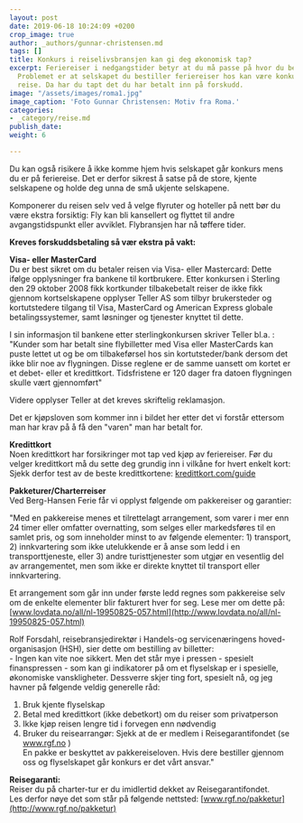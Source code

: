 ```yaml
---
layout: post
date: 2019-06-18 10:24:09 +0200
crop_image: true
author: _authors/gunnar-christensen.md
tags: []
title: Konkurs i reiselivsbransjen kan gi deg økonomisk tap?
excerpt: Feriereiser i nedgangstider betyr at du må passe på hvor du bestiller billetter.
  Problemet er at selskapet du bestiller feriereiser hos kan være konkurs når du skal
  reise. Da har du tapt det du har betalt inn på forskudd.
image: "/assets/images/roma1.jpg"
image_caption: 'Foto Gunnar Christensen: Motiv fra Roma.'
categories:
- _category/reise.md
publish_date: 
weight: 6

---
```

  
Du kan også risikere å ikke komme hjem hvis selskapet går konkurs mens du er på feriereise. Det er derfor sikrest å satse på de store, kjente selskapene og holde deg unna de små ukjente selskapene.  
  
Komponerer du reisen selv ved å velge flyruter og hoteller på nett bør du være ekstra forsiktig: Fly kan bli kansellert og flyttet til andre avgangstidspunkt eller avviklet. Flybransjen har nå tøffere tider.

**Kreves forskuddsbetaling så vær ekstra på vakt:**

**Visa- eller MasterCard**  
Du er best sikret om du betaler reisen via Visa- eller Mastercard: Dette ifølge opplysninger fra bankene til kortbrukere. Etter konkursen i Sterling den 29 oktober 2008 fikk kortkunder tilbakebetalt reiser de ikke fikk gjennom kortselskapene opplyser Teller AS som tilbyr brukersteder og kortutstedere tilgang til Visa, MasterCard og American Express globale betalingssystemer, samt løsninger og tjenester knyttet til dette.

I sin informasjon til bankene etter sterlingkonkursen skriver Teller bl.a. : "Kunder som har betalt sine flybilletter med Visa eller MasterCards kan puste lettet ut og be om tilbakeførsel hos sin kortutsteder/bank dersom det ikke blir noe av flygningen. Disse reglene er de samme uansett om kortet er et debet- eller et kredittkort. Tidsfristene er 120 dager fra datoen flygningen skulle vært gjennomført"

Videre opplyser Teller at det kreves skriftelig reklamasjon.

Det er kjøpsloven som kommer inn i bildet her etter det vi forstår ettersom man har krav på å få den "varen" man har betalt for.

**Kredittkort**  
Noen kredittkort har forsikringer mot tap ved kjøp av feriereiser. Før du velger kredittkort må du sette deg grundig inn i vilkåne for hvert enkelt kort: Sjekk derfor test av de beste kredittkortene: [kredittkort.com/guide](http://kredittkort.com/guide)

**Pakketurer/Charterreiser**  
Ved Berg-Hansen Ferie får vi opplyst følgende om pakkereiser og garantier:

"Med en pakkereise menes et tilrettelagt arrangement, som varer i mer enn 24 timer eller omfatter overnatting, som selges eller markedsføres til en samlet pris, og som inneholder minst to av følgende elementer: 1) transport, 2) innkvartering som ikke utelukkende er å anse som ledd i en transporttjeneste, eller 3) andre turisttjenester som utgjør en vesentlig del av arrangementet, men som ikke er direkte knyttet til transport eller innkvartering.

Et arrangement som går inn under første ledd regnes som pakkereise selv om de enkelte elementer blir fakturert hver for seg. Lese mer om dette på: [www.lovdata.no/all/nl-19950825-057.html](http://www.lovdata.no/all/nl-19950825-057.html)

Rolf Forsdahl, reisebransjedirektør i Handels-og servicenæringens hoved-organisasjon (HSH), sier dette om bestilling av billetter:  
\- Ingen kan vite noe sikkert. Men det står mye i pressen - spesielt finanspressen - som kan gi indikatorer på om et flyselskap er i spesielle, økonomiske vanskligheter. Dessverre skjer ting fort, spesielt nå, og jeg havner på følgende veldig generelle råd:

1) Bruk kjente flyselskap  
2) Betal med kredittkort (ikke debetkort) om du reiser som privatperson  
3) Ikke kjøp reisen lengre tid i forvegen enn nødvendig  
4) Bruker du reisearrangør: Sjekk at de er medlem i Reisegarantifondet (se www.rgf.no )  
En pakke er beskyttet av pakkereiseloven. Hvis dere bestiller gjennom oss og flyselskapet går konkurs er det vårt ansvar."

**Reisegaranti:**  
Reiser du på charter-tur er du imidlertid dekket av Reisegarantifondet.  
Les derfor nøye det som står på følgende nettsted: [www.rgf.no/pakketur](http://www.rgf.no/pakketur)
